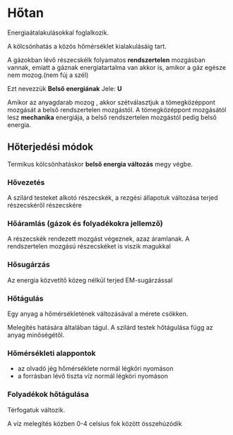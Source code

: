 # Hőtan

Energiaátalakulásokkal foglalkozik.

A kölcsönhatás a közös hőmérséklet kialakulásáig tart.

A gázokban lévő részecskélk folyamatos __rendszertelen__ mozgásban vannak, emiatt a gáznak energiatartalma van akkor is, amikor a gáz egésze nem mozog.(nem fúj a szél)

Ezt nevezzük __Belső energiának__ Jele: __U__

Amikor az anyagdarab mozog , akkor szétválasztjuk a tömegközéppont mozgását a belső rendszertelen mozgástól. A tömegközéppont mozgásától lesz __mechanika__ energiája, a belső rendszertelen mozgástól pedig belső energia.

## Hőterjedési módok

Termikus kölcsönhatáskor __belső energia változás__ megy végbe.

### Hővezetés

A szilárd testeket alkotó részecskék, a rezgési állapotuk változása terjed részecskéről részecskére

### Hőáramlás (gázok és folyadékokra jellemző)

A részecskék rendezett mozgást végeznek, azaz áramlanak. A rendszertelen mozgású részecskéket is viszik magukkal

### Hősugárzás

Az energia közvetítő közeg nélkül terjed EM-sugárzással

### Hőtágulás

Egy anyag a hőmérsékletének változásával a mérete csökken.

Melegítés hatására általában tágul. A szilárd testek hőtágulása függ az anyag minőségétől.

### Hőmérsékleti alappontok

* az olvadó jég hőmérséklete normál légköri nyomáson
* a forrásban lévő tiszta víz normál légköri nyomáson

### Folyadékok hőtágulása

Térfogatuk változik.

A víz melegítés közben 0-4 celsius fok között összehúzódik
